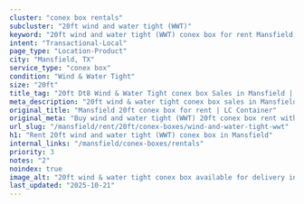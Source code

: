 ```yaml
---
cluster: "conex box rentals"
subcluster: "20ft wind and water tight (WWT)"
keyword: "20ft wind and water tight (WWT) conex box for rent Mansfield, TX"
intent: "Transactional-Local"
page_type: "Location-Product"
city: "Mansfield, TX"
service_type: "conex box"
condition: "Wind & Water Tight"
size: "20ft"
title_tag: "20ft Dt8 Wind & Water Tight conex box Sales in Mansfield | LC Container"
meta_description: "20ft wind & water tight conex box sales in Mansfield. Fast delivery, competitive pricing. Serving conex boxes area. Quote ID: IC5. Call (214) 524-4168 for your free quote today."
original_title: "Mansfield 20ft conex box for rent | LC Container"
original_meta: "Buy wind and water tight (WWT) 20ft conex box rent with local delivery in Mansfield, TX. LC Container — local Since 2003. Request a fast quote today."
url_slug: "/mansfield/rent/20ft/conex-boxes/wind-and-water-tight-wwt"
h1: "Rent 20ft wind and water tight (WWT) conex box in Mansfield"
internal_links: "/mansfield/conex-boxes/rentals"
priority: 3
notes: "2"
noindex: true
image_alt: "20ft wind & water tight conex box available for delivery in Mansfield"
last_updated: "2025-10-21"
---
```


<!-- TODO: Add unique city/inventory copy, images, and internal links here. -->
